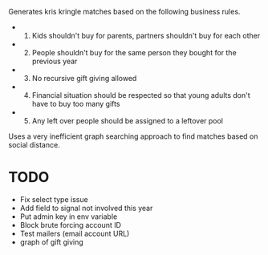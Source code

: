 Generates kris kringle matches based on the following business rules.
* 1. Kids shouldn't buy for parents, partners shouldn't buy for each other
* 2. People shouldn't buy for the same person they bought for the previous year
* 3. No recursive gift giving allowed
* 4. Financial situation should be respected so that young adults don't have to buy too many gifts
* 5. Any left over people should be assigned to a leftover pool

Uses a very inefficient graph searching approach to find matches based on social distance.

# TODO
- Fix select type issue
- Add field to signal not involved this year
- Put admin key in env variable
- Block brute forcing account ID
- Test mailers (email account URL)
- graph of gift giving
